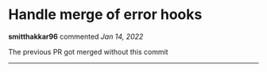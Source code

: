 # Handle merge of error hooks

**smitthakkar96** commented *Jan 14, 2022*

The previous PR got merged without this commit
<br />
***


